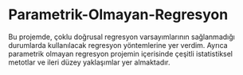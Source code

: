 # Parametrik-Olmayan-Regresyon
Bu projemde, çoklu doğrusal regresyon varsayımlarının sağlanmadığı durumlarda kullanılacak regresyon yöntemlerine yer verdim. Ayrıca parametrik olmayan regresyon projemin içerisinde çeşitli istatistiksel metotlar ve ileri düzey yaklaşımlar yer almaktadır. 
